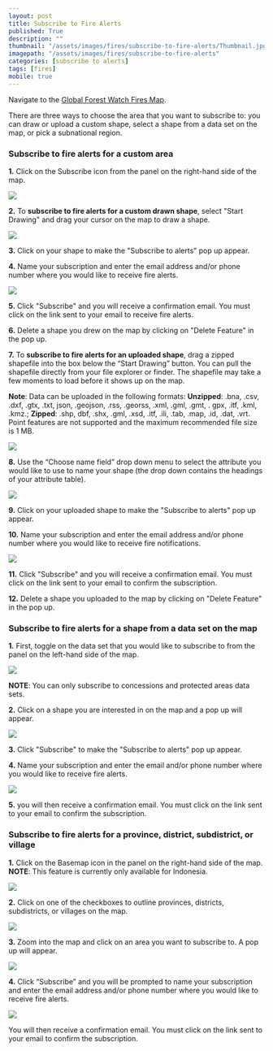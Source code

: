 ```yaml
---
layout: post
title: Subscribe to Fire Alerts
published: True
description: ""
thumbnail: "/assets/images/fires/subscribe-to-fire-alerts/Thumbnail.jpg"
imagepath: "/assets/images/fires/subscribe-to-fire-alerts"
categories: [subscribe to alerts]
tags: [fires]
mobile: true
---
```



<div id="desktopContent" class="content">

<p>Navigate to the <a href="http://fires.globalforestwatch.org/map/" target="_blank">Global Forest Watch Fires Map</a>.</p>
<p>There are three ways to choose the area that you want to subscribe to: you can draw or upload a custom shape, select a shape from a data set on the map, or pick a subnational region.</p>

<h3>Subscribe to fire alerts for a custom area</h3>
<p><strong>1.</strong> Click on the Subscribe icon from the panel on the right-hand side of the map.</p>
<p><img src="{{site.sub_url}}{{page.imagepath}}/desktop/Image_A.jpg" /></p>
<p><strong>2.</strong> To <strong>subscribe to fire alerts for a custom drawn shape</strong>, select "Start Drawing" and drag your cursor on the map to draw a shape.</p>
<p><img src="{{site.sub_url}}{{page.imagepath}}/desktop/Image_B.gif" /></p>
<p><strong>3.</strong> Click on your shape to make the "Subscribe to alerts" pop up appear.</p>
<p><strong>4.</strong> Name your subscription and enter the email address and/or phone number where you would like to receive fire alerts.</p>
<p><img src="{{site.sub_url}}{{page.imagepath}}/desktop/Image_C.jpg" /></p>
<p><strong>5.</strong> Click "Subscribe" and you will receive a confirmation email. You must click on the link sent to your email to receive fire alerts.</p>
<p><strong>6.</strong> Delete a shape you drew on the map by clicking on "Delete Feature" in the pop up.</p>
<p><strong>7.</strong> To <strong>subscribe to fire alerts for an uploaded shape</strong>, drag a zipped shapefile into the box below the “Start Drawing” button. You can pull the shapefile directly from your file explorer or finder. The shapefile may take a few moments to load before it shows up on the map.</p>
<p><strong>Note</strong>: Data can be uploaded in the following formats: <strong>Unzipped</strong>: .bna, .csv, .dxf, .gtx, .txt, json, .geojson, .rss, .georss, .xml, .gml, .gmt, . gpx, .itf, .kml, .kmz.; <strong>Zipped</strong>: .shp, dbf, .shx, .gml, .xsd, .itf, .ili, .tab, .map, .id, .dat, .vrt. Point features are not supported and the maximum recommended file size is 1 MB.</p>
<p><img src="{{site.sub_url}}{{page.imagepath}}/desktop/Image_D.gif" /></p>
<p><strong>8.</strong> Use the “Choose name field” drop down menu to select the attribute you would like to use to name your shape (the drop down contains the headings of your attribute table). </p>
<p><img src="{{site.sub_url}}{{page.imagepath}}/desktop/Image_L.gif" /></p>
<p><strong>9.</strong> Click on your uploaded shape to make the "Subscribe to alerts" pop up appear.</p>
<p><strong>10.</strong> Name your subscription and enter the email address and/or phone number where you would like to receive fire notifications.</p>
<p><img src="{{site.sub_url}}{{page.imagepath}}/desktop/Image_C.jpg" /></p>
<p><strong>11.</strong> Click "Subscribe" and you will receive a confirmation email. You must click on the link sent to your email to confirm the subscription.</p>
<p><strong>12.</strong> Delete a shape you uploaded to the map by clicking on "Delete Feature" in the pop up.

<h3>Subscribe to fire alerts for a shape from a data set on the map</h3>
<p><strong>1.</strong> First, toggle on the data set that you would like to subscribe to from the panel on the left-hand side of the map.</p>
<p><img src="{{site.sub_url}}{{page.imagepath}}/desktop/Image_E.jpg" /></p>
<p><strong>NOTE</strong>: You can only subscribe to concessions and protected areas data sets.</p>
<p><strong>2.</strong> Click on a shape you are interested in on the map and a pop up will appear.</p>
<p><img src="{{site.sub_url}}{{page.imagepath}}/desktop/Image_F.jpg" /></p>
<p><strong>3.</strong> Click "Subscribe" to make the "Subscribe to alerts" pop up appear.</p>
<p><strong>4.</strong> Name your subscription and enter the email and/or phone number where you would like to receive fire alerts.</p>
<p><img src="{{site.sub_url}}{{page.imagepath}}/desktop/Image_G.jpg" /></p>
<p><strong>5.</strong> you will then receive a confirmation email. You must click on the link sent to your email to confirm the subscription.</p>

<h3>Subscribe to fire alerts for a province, district, subdistrict, or village</h3>
<p><strong>1.</strong> Click on the Basemap icon in the panel on the right-hand side of the map. <strong>NOTE</strong>: This feature is currently only available for Indonesia.</p>
<p><img src="{{site.sub_url}}{{page.imagepath}}/desktop/Image_H.jpg" /></p>
<p><strong>2.</strong> Click on one of the checkboxes to outline provinces, districts, subdistricts, or villages on the map.</p>
<p><img src="{{site.sub_url}}{{page.imagepath}}/desktop/Image_I.jpg" /></p>
<p><strong>3.</strong> Zoom into the map and click on an area you want to subscribe to. A pop up will appear.</p>
<p><img src="{{site.sub_url}}{{page.imagepath}}/desktop/Image_J.jpg" /></p>
<p><strong>4.</strong> Click “Subscribe” and you will be prompted to name your subscription and enter the email address and/or phone number where you would like to receive fire alerts. </p>
<p><img src="{{site.sub_url}}{{page.imagepath}}/desktop/Image_K.jpg" /></p>
<p>You will then receive a confirmation email. You must click on the link sent to your email to confirm the subscription.</p>
</div>


<div id="mobileContent" class="content">
</div>
